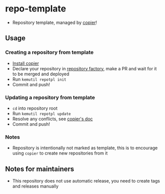 # repo-template

- Repository template, managed by [copier](https://github.com/copier-org/copier)!

## Usage

### Creating a repository from template

- [Install copier](https://copier.readthedocs.io/en/stable/#installation)
- Declare your repository in [repository factory](https://github.com/kemadev/infrastructure-components/tree/main/deploy/github/30-repo/main.go), make a PR and wait for it to be merged and deployed
- Run `kemutil repotpl init`
- Commit and push!

### Updating a repository from template

- `cd` into repository root
- Run `kemutil repotpl update`
- Resolve any conflicts, see [copier's doc](https://copier.readthedocs.io/en/stable/updating/)
- Commit and push!

### Notes

- Repository is intentionally not marked as template, this is to encourage using `copier` to create new repositories from it

## Notes for maintainers

- This repository does not use automatic release, you need to create tags and releases manually
